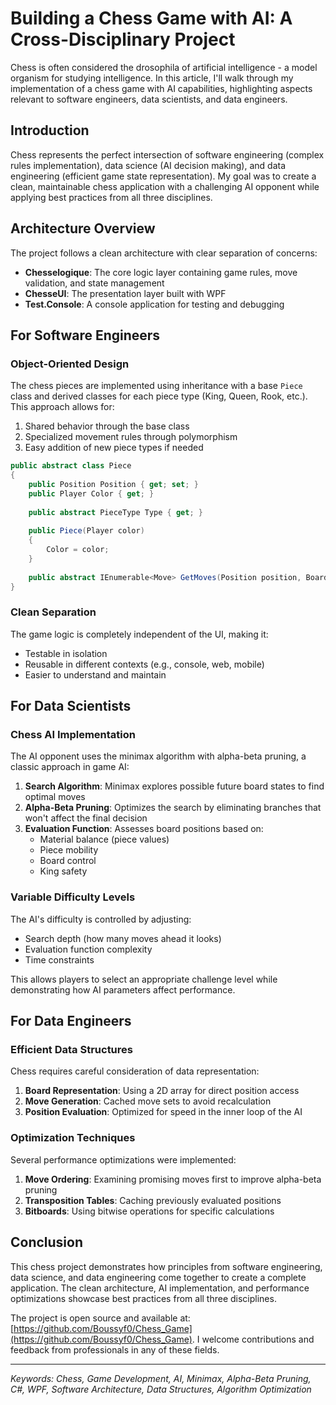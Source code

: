 # Building a Chess Game with AI: A Cross-Disciplinary Project

Chess is often considered the drosophila of artificial intelligence - a model organism for studying intelligence. In this article, I'll walk through my implementation of a chess game with AI capabilities, highlighting aspects relevant to software engineers, data scientists, and data engineers.

## Introduction

Chess represents the perfect intersection of software engineering (complex rules implementation), data science (AI decision making), and data engineering (efficient game state representation). My goal was to create a clean, maintainable chess application with a challenging AI opponent while applying best practices from all three disciplines.

## Architecture Overview

The project follows a clean architecture with clear separation of concerns:

- **Chesselogique**: The core logic layer containing game rules, move validation, and state management
- **ChesseUI**: The presentation layer built with WPF
- **Test.Console**: A console application for testing and debugging

## For Software Engineers

### Object-Oriented Design

The chess pieces are implemented using inheritance with a base `Piece` class and derived classes for each piece type (King, Queen, Rook, etc.). This approach allows for:

1. Shared behavior through the base class
2. Specialized movement rules through polymorphism 
3. Easy addition of new piece types if needed

```csharp
public abstract class Piece
{
    public Position Position { get; set; }
    public Player Color { get; }
    
    public abstract PieceType Type { get; }
    
    public Piece(Player color)
    {
        Color = color;
    }
    
    public abstract IEnumerable<Move> GetMoves(Position position, Board board);
}
```

### Clean Separation

The game logic is completely independent of the UI, making it:
- Testable in isolation
- Reusable in different contexts (e.g., console, web, mobile)
- Easier to understand and maintain

## For Data Scientists

### Chess AI Implementation

The AI opponent uses the minimax algorithm with alpha-beta pruning, a classic approach in game AI:

1. **Search Algorithm**: Minimax explores possible future board states to find optimal moves
2. **Alpha-Beta Pruning**: Optimizes the search by eliminating branches that won't affect the final decision
3. **Evaluation Function**: Assesses board positions based on:
   - Material balance (piece values)
   - Piece mobility
   - Board control
   - King safety

### Variable Difficulty Levels

The AI's difficulty is controlled by adjusting:
- Search depth (how many moves ahead it looks)
- Evaluation function complexity
- Time constraints

This allows players to select an appropriate challenge level while demonstrating how AI parameters affect performance.

## For Data Engineers

### Efficient Data Structures

Chess requires careful consideration of data representation:

1. **Board Representation**: Using a 2D array for direct position access
2. **Move Generation**: Cached move sets to avoid recalculation
3. **Position Evaluation**: Optimized for speed in the inner loop of the AI

### Optimization Techniques

Several performance optimizations were implemented:

1. **Move Ordering**: Examining promising moves first to improve alpha-beta pruning
2. **Transposition Tables**: Caching previously evaluated positions
3. **Bitboards**: Using bitwise operations for specific calculations

## Conclusion

This chess project demonstrates how principles from software engineering, data science, and data engineering come together to create a complete application. The clean architecture, AI implementation, and performance optimizations showcase best practices from all three disciplines.

The project is open source and available at: [https://github.com/Boussyf0/Chess_Game](https://github.com/Boussyf0/Chess_Game). I welcome contributions and feedback from professionals in any of these fields.

---

*Keywords: Chess, Game Development, AI, Minimax, Alpha-Beta Pruning, C#, WPF, Software Architecture, Data Structures, Algorithm Optimization* 